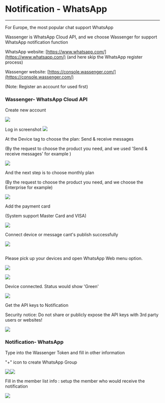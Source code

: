 # Notification - WhatsApp

---

For Europe, the most popular chat  support WhatsApp

Wassenger is WhatsApp Cloud API, and we choose Wassenger for support WhatsApp notification function

WhatsApp website: [https://www.whatsapp.com/](https://www.whatsapp.com/)    \(and here skip the WhatsApp register process\)

Wassenger website: [https://console.wassenger.com/](https://console.wassenger.com/)

\(Note: Register an account for used first\)

### Wassenger- WhatsApp Cloud API

Create new account

![](/assets/createnewaccount.png)

Log in screenshot ![](/assets/Device_authorization1.png)

At the Device tag to choose the plan: Send & receive messages

\(By the request to choose the product you need, and we used 'Send & receive messages'  for example \)

![](/assets/pickuptheproduct.png)

And the next step is to choose monthly plan

\(By the request to choose the product you need, and we choose the Enterprise for example\)

![](/assets/monthlyplan.png)

Add the payment card

\(System support Master Card and VISA\)

![](/assets/addpaymentcard.png)

Connect device or message cant's publish successfully

![](/assets/Devicepairing.png)

## 

Please pick up your devices and open WhatsApp Web menu option.

![](/assets/QRcode.png)

![](/assets/deviceauthority1.png)

Device connected. Status would show 'Green'

![](/assets/device_status.png)

Get the API keys to Notification

Security notice: Do not share or publicly expose the API keys with 3rd party users or websites!

![](/assets/API_key.png)

### Notification- WhatsApp

Type into the Wassenger Token and fill in other information

"+" icon to create WhatsApp Group

![](/assets/notification2.png)![](/assets/notification5.png)

Fill in the  member list info : setup the member who would receive the notification

![](/assets/newmember1.png)

